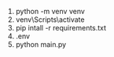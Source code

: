 1. python -m venv venv
3. venv\Scripts\activate
2. pip intall -r requirements.txt
3. .env
4. python main.py